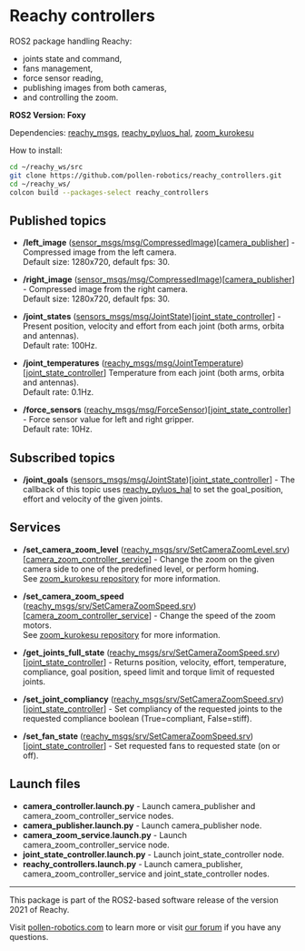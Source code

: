 # Reachy controllers

ROS2 package handling Reachy:
- joints state and command,
- fans management,
- force sensor reading,
- publishing images from both cameras,
- and controlling the zoom.

**ROS2 Version: Foxy**

Dependencies: [reachy_msgs](https://github.com/pollen-robotics/reachy_msgs), [reachy_pyluos_hal](https://github.com/pollen-robotics/reachy_pyluos_hal), [zoom_kurokesu](https://github.com/pollen-robotics/zoom_kurokesu)

How to install:

```bash
cd ~/reachy_ws/src
git clone https://github.com/pollen-robotics/reachy_controllers.git
cd ~/reachy_ws/
colcon build --packages-select reachy_controllers
```


## Published topics

* **/left_image** ([sensor_msgs/msg/CompressedImage](https://docs.ros.org/en/api/sensor_msgs/html/msg/CompressedImage.html))[[camera_publisher](https://github.com/pollen-robotics/reachy_controllers/blob/master/reachy_controllers/camera_publisher.py)] - Compressed image from the left camera.<br> Default size: 1280x720, default fps: 30.

* **/right_image** ([sensor_msgs/msg/CompressedImage](https://docs.ros.org/en/api/sensor_msgs/html/msg/CompressedImage.html))[[camera_publisher](https://github.com/pollen-robotics/reachy_controllers/blob/master/reachy_controllers/camera_publisher.py)] - Compressed image from the right camera.<br> Default size: 1280x720, default fps: 30.

* **/joint_states** ([sensors_msgs/msg/JointState](http://docs.ros.org/en/api/sensor_msgs/html/msg/JointState.html))[[joint_state_controller](https://github.com/pollen-robotics/reachy_controllers/blob/master/reachy_controllers/joint_state_controller.py)] - Present position, velocity and effort from each joint (both arms, orbita and antennas). <br> Default rate: 100Hz.

* **/joint_temperatures** ([reachy_msgs/msg/JointTemperature](https://github.com/pollen-robotics/reachy_msgs/blob/master/msg/JointTemperature.msg))[[joint_state_controller](https://github.com/pollen-robotics/reachy_controllers/blob/master/reachy_controllers/joint_state_controller.py)] Temperature from each joint (both arms, orbita and antennas).
<br> Default rate: 0.1Hz.
* **/force_sensors** ([reachy_msgs/msg/ForceSensor](https://github.com/pollen-robotics/reachy_msgs/blob/master/msg/ForceSensor.msg))[[joint_state_controller](https://github.com/pollen-robotics/reachy_controllers/blob/master/reachy_controllers/joint_state_controller.py)] - Force sensor value for left and right gripper. <br> Default rate: 10Hz.

## Subscribed topics
* **/joint_goals** ([sensors_msgs/msg/JointState](http://docs.ros.org/en/api/sensor_msgs/html/msg/JointState.html))[[joint_state_controller](https://github.com/pollen-robotics/reachy_controllers/blob/master/reachy_controllers/joint_state_controller.py)] -
The callback of this topic uses [reachy_pyluos_hal](https://github.com/pollen-robotics/reachy_pyluos_hal) to set the goal_position, effort and velocity of the given joints.

## Services

* **/set_camera_zoom_level** ([reachy_msgs/srv/SetCameraZoomLevel.srv](https://github.com/pollen-robotics/reachy_msgs/blob/master/srv/SetCameraZoomLevel.srv))[[camera_zoom_controller_service](https://github.com/pollen-robotics/reachy_controllers/blob/master/reachy_controllers/camera_zoom_service.py)] - Change the zoom on the given camera side to one of the predefined level, or perform homing. <br> See [zoom_kurokesu repository](https://github.com/pollen-robotics/zoom_kurokesu) for more information.

* **/set_camera_zoom_speed** ([reachy_msgs/srv/SetCameraZoomSpeed.srv](https://github.com/pollen-robotics/reachy_msgs/blob/master/srv/SetCameraZoomSpeed.srv))[[camera_zoom_controller_service](https://github.com/pollen-robotics/reachy_controllers/blob/master/reachy_controllers/camera_zoom_service.py)] - Change the speed of the zoom motors. <br> See [zoom_kurokesu repository](https://github.com/pollen-robotics/zoom_kurokesu) for more information.

* **/get_joints_full_state** ([reachy_msgs/srv/SetCameraZoomSpeed.srv](https://github.com/pollen-robotics/reachy_msgs/blob/master/srv/SetCameraZoomSpeed.srv))[[joint_state_controller](https://github.com/pollen-robotics/reachy_controllers/blob/master/reachy_controllers/joint_state_controller.py)] - Returns position, velocity, effort, temperature, compliance, goal position, speed limit and torque limit of requested joints.

* **/set_joint_compliancy** ([reachy_msgs/srv/SetCameraZoomSpeed.srv](https://github.com/pollen-robotics/reachy_msgs/blob/master/srv/SetCameraZoomSpeed.srv))[[joint_state_controller](https://github.com/pollen-robotics/reachy_controllers/blob/master/reachy_controllers/joint_state_controller.py)] - Set compliancy of the requested joints to the requested compliance boolean (True=compliant, False=stiff). 

* **/set_fan_state** ([reachy_msgs/srv/SetCameraZoomSpeed.srv](https://github.com/pollen-robotics/reachy_msgs/blob/master/srv/SetCameraZoomSpeed.srv))[[joint_state_controller](https://github.com/pollen-robotics/reachy_controllers/blob/master/reachy_controllers/joint_state_controller.py)] - Set requested fans to requested state (on or off). 


## Launch files

* **camera_controller.launch.py** - Launch camera_publisher and camera_zoom_controller_service nodes. 
* **camera_publisher.launch.py** - Launch camera_publisher node.
* **camera_zoom_service.launch.py** - Launch camera_zoom_controller_service node.
* **joint_state_controller.launch.py** - Launch joint_state_controller node.
* **reachy_controllers.launch.py** - Launch camera_publisher, camera_zoom_controller_service and joint_state_controller nodes.

---
This package is part of the ROS2-based software release of the version 2021 of Reachy.

Visit [pollen-robotics.com](https://pollen-robotics.com) to learn more or visit [our forum](https://forum.pollen-robotics.com) if you have any questions.
